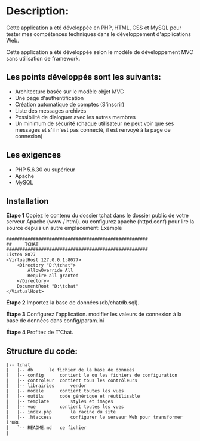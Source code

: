 # Description:
Cette application a été développée en PHP, HTML, CSS et MySQL pour tester mes compétences techniques dans le développement d'applications Web.

Cette application a été développée selon le modèle de développement MVC sans utilisation de framework.
## Les points développés sont les suivants:
 -  Architecture basée sur le modèle objet MVC
 -  Une page d'authentification
 -  Création automatique de comptes (S'inscrir)
 -  Liste des messages archivés
 -  Possibilité de dialoguer avec les autres membres
 -  Un minimum de sécurité (chaque utilisateur ne peut voir que ses messages et s'il n'est pas connecté, il est renvoyé à la page de connexion)

## Les exigences
- PHP 5.6.30 ou supérieur
- Apache
- MySQL
## Installation
**Étape 1**  Copiez le contenu du dossier tchat dans le dossier public de votre serveur Apache (www / html).
ou configurez apache (httpd.conf) pour lire la source depuis un autre emplacement: Exemple

    #####################################################
    ##     TCHAT
    #####################################################
    Listen 8077
    <VirtualHost 127.0.0.1:8077>
    	<Directory "D:\tchat">
    		AllowOverride All
    		Require all granted
    	</Directory>
    	DocumentRoot "D:\tchat"
    </VirtualHost>

**Étape 2** Importez la base de données (db/chatdb.sql).

**Étape 3** Configurez l'application. modifier les valeurs de connexion à la base de données dans config/param.ini

**Étape 4** Profitez de T'Chat.


## Structure du code:

    |-- tchat
    |   |-- db		le fichier de la base de données
    |   |-- config		contient le ou les fichiers de configuration
    |   |-- controleur	contient tous les contrôleurs
    |   |-- librairies  	vendor
    |   |-- modele  	contient toutes les vues
    |   |-- outils  	code générique et réutilisable
    |   |-- template    	styles et images
    |   |-- vue  		contient toutes les vues
    |   |-- index.php   	la racine du site
    |   |-- .htaccess   	configurer le serveur Web pour transformer l'URL
    |   `-- README.md	ce fichier
    |

